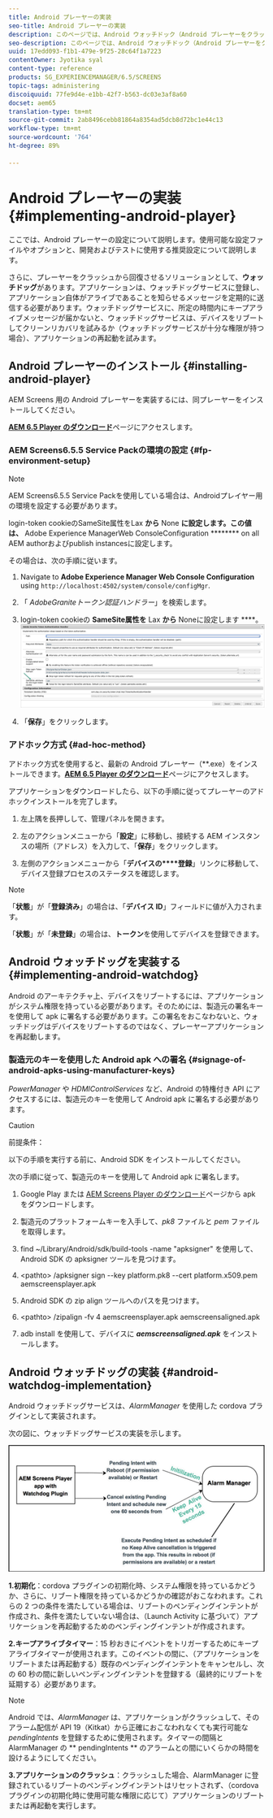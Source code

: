 ```yaml
---
title: Android プレーヤーの実装
seo-title: Android プレーヤーの実装
description: このページでは、Android ウォッチドック（Android プレーヤーをクラッシュから回復させるソリューション）を実装する方法について見ていきます。
seo-description: このページでは、Android ウォッチドック（Android プレーヤーをクラッシュから回復させるソリューション）を実装する方法について見ていきます。
uuid: 17edd093-f1b1-479e-9f25-28c64f1a7223
contentOwner: Jyotika syal
content-type: reference
products: SG_EXPERIENCEMANAGER/6.5/SCREENS
topic-tags: administering
discoiquuid: 77fe9d4e-e1bb-42f7-b563-dc03e3af8a60
docset: aem65
translation-type: tm+mt
source-git-commit: 2ab8496cebb81864a8354ad5dcb8d72bc1e44c13
workflow-type: tm+mt
source-wordcount: '764'
ht-degree: 89%

---
```



# Android プレーヤーの実装 {#implementing-android-player}

ここでは、Android プレーヤーの設定について説明します。使用可能な設定ファイルやオプションと、開発およびテストに使用する推奨設定について説明します。

さらに、プレーヤーをクラッシュから回復させるソリューションとして、**ウォッチドッグ**&#x200B;があります。アプリケーションは、ウォッチドッグサービスに登録し、アプリケーション自体がアライブであることを知らせるメッセージを定期的に送信する必要があります。ウォッチドッグサービスに、所定の時間内にキープアライブメッセージが届かないと、ウォッチドッグサービスは、デバイスをリブートしてクリーンリカバリを試みるか（ウォッチドッグサービスが十分な権限が持つ場合）、アプリケーションの再起動を試みます。

## Android プレーヤーのインストール {#installing-android-player}

AEM Screens 用の Android プレーヤーを実装するには、同プレーヤーをインストールしてください。

[**AEM 6.5 Player のダウンロード**](https://download.macromedia.com/screens/)ページにアクセスします。

### AEM Screens6.5.5 Service Packの環境の設定 {#fp-environment-setup}

>[!NOTE]
>AEM Screens6.5.5 Service Packを使用している場合は、Androidプレイヤー用の環境を設定する必要があります。

login-token cookieのSameSite属性をLax **から** None **に設定します。この値は、** Adobe Experience ManagerWeb ConsoleConfiguration ******** on all AEM authorおよびpublish instancesに設定します。

その場合は、次の手順に従います。

1. Navigate to **Adobe Experience Manager Web Console
Configuration** using `http://localhost:4502/system/console/configMgr`.

1. 「 *AdobeGraniteトークン認証ハンドラー*」を検索します。

1. login-token cookieの **SameSite属性を** Lax **から** Noneに設定します ****。
   ![画像](/help/user-guide/assets/granite-updates.png)

1. 「**保存**」をクリックします。


### アドホック方式 {#ad-hoc-method}

アドホック方式を使用すると、最新の Android プレーヤー（**.exe）をインストールできます。[**AEM 6.5 Player のダウンロード**](https://download.macromedia.com/screens/)ページにアクセスします。

アプリケーションをダウンロードしたら、以下の手順に従ってプレーヤーのアドホックインストールを完了します。

1. 左上隅を長押しして、管理パネルを開きます。
1. 左のアクションメニューから「**設定**」に移動し、接続する AEM インスタンスの場所（アドレス）を入力して、「**保存**」をクリックします。

1. 左側のアクションメニューから「**デバイスの****登録**」リンクに移動して、デバイス登録プロセスのステータスを確認します。

>[!NOTE]
>
>「**状態**」が「**登録済み**」の場合は、「**デバイス ID**」フィールドに値が入力されます。
>
>「**状態**」が「**未登録**」の場合は、**トークン**&#x200B;を使用してデバイスを登録できます。

## Android ウォッチドッグを実装する {#implementing-android-watchdog}

Android のアーキテクチャ上、デバイスをリブートするには、アプリケーションがシステム権限を持っている必要があります。そのためには、製造元の署名キーを使用して apk に署名する必要があります。この署名をおこなわないと、ウォッチドッグはデバイスをリブートするのではなく、プレーヤーアプリケーションを再起動します。

### 製造元のキーを使用した Android apk への署名  {#signage-of-android-apks-using-manufacturer-keys}

*PowerManager* や *HDMIControlServices* など、Android の特権付き API にアクセスするには、製造元のキーを使用して Android apk に署名する必要があります。

>[!CAUTION]
>
>前提条件：
>
>以下の手順を実行する前に、Android SDK をインストールしてください。

次の手順に従って、製造元のキーを使用して Android apk に署名します。

1. Google Play または [AEM Screens Player のダウンロード](https://download.macromedia.com/screens/)ページから apk をダウンロードします。
1. 製造元のプラットフォームキーを入手して、*pk8* ファイルと *pem* ファイルを取得します。

1. find ~/Library/Android/sdk/build-tools -name &quot;apksigner&quot; を使用して、Android SDK の apksigner ツールを見つけます。
1. &lt;pathto> /apksigner sign --key platform.pk8 --cert platform.x509.pem aemscreensplayer.apk
1. Android SDK の zip align ツールへのパスを見つけます。
1. &lt;pathto> /zipalign -fv 4 aemscreensplayer.apk aemscreensaligned.apk
1. adb install を使用して、デバイスに ***aemscreensaligned.apk*** をインストールします。

## Android ウォッチドッグの実装 {#android-watchdog-implementation}

Android ウォッチドッグサービスは、*AlarmManager* を使用した cordova プラグインとして実装されます。

次の図に、ウォッチドッグサービスの実装を示します。

![chlimage_1-31](assets/chlimage_1-31.png)

**1.初期化**：cordova プラグインの初期化時、システム権限を持っているかどうか、さらに、リブート権限を持っているかどうかの確認がおこなわれます。これらの 2 つの条件を満たしている場合は、リブートのペンディングインテントが作成され、条件を満たしていない場合は、（Launch Activity に基づいて）アプリケーションを再起動するためのペンディングインテントが作成されます。

**2.キープアライブタイマー**：15 秒おきにイベントをトリガーするためにキープアライブタイマーが使用されます。このイベントの間に、（アプリケーションをリブートまたは再起動する）既存のペンディングインテントをキャンセルし、次の 60 秒の間に新しいペンディングインテントを登録する（最終的にリブートを延期する）必要があります。

>[!NOTE]
>
>Android では、*AlarmManager* は、アプリケーションがクラッシュして、そのアラーム配信が API 19（Kitkat）から正確におこなわれなくても実行可能な *pendingIntents* を登録するために使用されます。タイマーの間隔と AlarmManager の ** pendingIntents ** のアラームとの間にいくらかの時間を設けるようにしてください。

**3.アプリケーションのクラッシュ**：クラッシュした場合、AlarmManager に登録されているリブートのペンディングインテントはリセットされず、（cordova プラグインの初期化時に使用可能な権限に応じて）アプリケーションのリブートまたは再起動を実行します。
